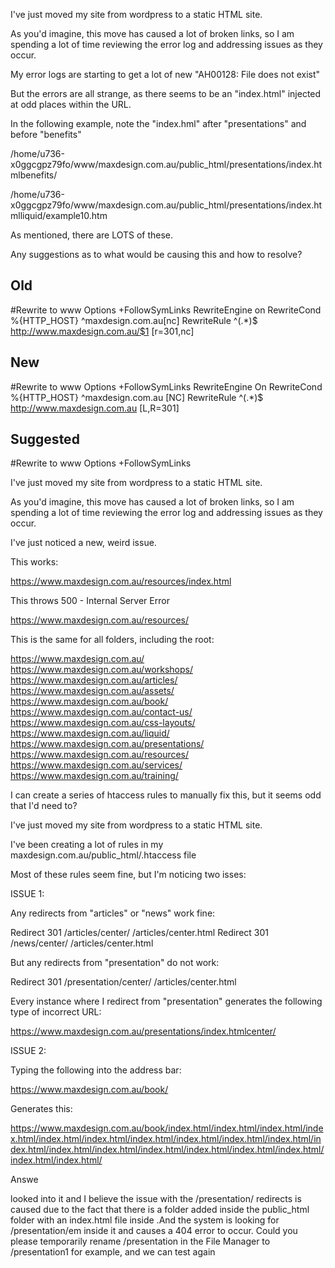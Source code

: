 I've just moved my site from wordpress to a static HTML site.

As you'd imagine, this move has caused a lot of broken links, so I am spending a lot of time reviewing the error log and addressing issues as they occur.

My error logs are starting to get a lot of new "AH00128: File does not exist"

But the errors are all strange, as there seems to be an "index.html" injected at odd places within the URL.

In the following example, note the "index.hml" after "presentations" and before "benefits"

/home/u736-x0ggcgpz79fo/www/maxdesign.com.au/public_html/presentations/index.htmlbenefits/

/home/u736-x0ggcgpz79fo/www/maxdesign.com.au/public_html/presentations/index.htmlliquid/example10.htm

As mentioned, there are LOTS of these.

Any suggestions as to what would be causing this and how to resolve?

## Old

#Rewrite to www
Options +FollowSymLinks
RewriteEngine on
RewriteCond %{HTTP_HOST} ^maxdesign.com.au[nc]
RewriteRule ^(.*)$ http://www.maxdesign.com.au/$1 [r=301,nc]


## New

#Rewrite to www
Options +FollowSymLinks
RewriteEngine On
RewriteCond %{HTTP_HOST} ^maxdesign.com.au [NC]
RewriteRule ^(.*)$ http://www.maxdesign.com.au [L,R=301]


## Suggested

#Rewrite to www
Options +FollowSymLinks




I've just moved my site from wordpress to a static HTML site.

As you'd imagine, this move has caused a lot of broken links, so I am spending a lot of time reviewing the error log and addressing issues as they occur.

I've just noticed a new, weird issue.

This works:

https://www.maxdesign.com.au/resources/index.html

This throws 500 - Internal Server Error

https://www.maxdesign.com.au/resources/

This is the same for all folders, including the root:

https://www.maxdesign.com.au/
https://www.maxdesign.com.au/workshops/
https://www.maxdesign.com.au/articles/
https://www.maxdesign.com.au/assets/
https://www.maxdesign.com.au/book/
https://www.maxdesign.com.au/contact-us/
https://www.maxdesign.com.au/css-layouts/
https://www.maxdesign.com.au/liquid/
https://www.maxdesign.com.au/presentations/
https://www.maxdesign.com.au/resources/
https://www.maxdesign.com.au/services/
https://www.maxdesign.com.au/training/

I can create a series of htaccess rules to manually fix this, but it seems odd that I'd need to?




I've just moved my site from wordpress to a static HTML site.

I've been creating a lot of rules in my maxdesign.com.au/public_html/.htaccess file

Most of these rules seem fine, but I'm noticing two isses:

ISSUE 1:

Any redirects from "articles" or "news" work fine:

Redirect 301 /articles/center/ /articles/center.html
Redirect 301 /news/center/ /articles/center.html

But any redirects from "presentation" do not work:

Redirect 301 /presentation/center/ /articles/center.html

Every instance where I redirect from "presentation" generates the following type of incorrect URL:

https://www.maxdesign.com.au/presentations/index.htmlcenter/

ISSUE 2:

Typing the following into the address bar:

https://www.maxdesign.com.au/book/

Generates this:

https://www.maxdesign.com.au/book/index.html/index.html/index.html/index.html/index.html/index.html/index.html/index.html/index.html/index.html/index.html/index.html/index.html/index.html/index.html/index.html/index.html/index.html/index.html/




Answe

 looked into it and I believe the issue with the /presentation/ redirects is caused due to the fact that there is a folder added inside the public_html folder with an index.html file inside .And the system is looking for /presentation/em inside it and causes a 404 error to occur. Could you please temporarily rename /presentation in the File Manager to /presentation1 for example, and we can test again 






